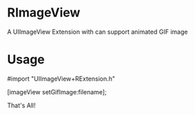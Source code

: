 RImageView
==========

A UIImageView Extension with can support animated GIF image


Usage
==========

#import "UIImageView+RExtension.h"

[imageView setGifImage:filename];


That's All!
